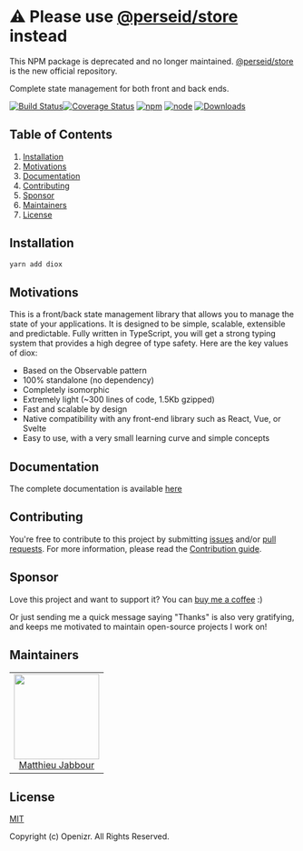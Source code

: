 # ⚠️ Please use [@perseid/store](https://www.npmjs.com/package/@perseid/store) instead

This NPM package is deprecated and no longer maintained.
[@perseid/store](https://github.com/openizr/perseid/tree/main/store) is the new official repository.

Complete state management for both front and back ends.

[![Build Status](https://github.com/openizr/diox/actions/workflows/ci.yml/badge.svg)](https://github.com/openizr/diox/actions/workflows/ci.yml/badge.svg)[![Coverage Status](https://coveralls.io/repos/github/openizr/diox/badge.svg)](https://coveralls.io/github/openizr/diox)
[![npm](https://img.shields.io/npm/v/diox.svg)](https://www.npmjs.com/package/diox)
[![node](https://img.shields.io/node/v/diox.svg)](https://nodejs.org)
[![Downloads](https://img.shields.io/npm/dm/diox.svg)](https://www.npmjs.com/package/diox)


## Table of Contents

1. [Installation](#Installation)
2. [Motivations](#Motivations)
3. [Documentation](#Documentation)
4. [Contributing](#Contributing)
5. [Sponsor](#Sponsor)
6. [Maintainers](#Maintainers)
7. [License](#License)


## Installation

```bash
yarn add diox
```


## Motivations

This is a front/back state management library that allows you to manage the state of your applications.
It is designed to be simple, scalable, extensible and predictable. Fully written in TypeScript, you
will get a strong typing system that provides a high degree of type safety. Here are the key values of diox:

- Based on the Observable pattern
- 100% standalone (no dependency)
- Completely isomorphic
- Extremely light (~300 lines of code, 1.5Kb gzipped)
- Fast and scalable by design
- Native compatibility with any front-end library such as React, Vue, or Svelte
- Easy to use, with a very small learning curve and simple concepts


## Documentation

The complete documentation is available [here](https://openizr.gitbook.io/diox/)


## Contributing

You're free to contribute to this project by submitting [issues](https://github.com/openizr/diox/issues) and/or [pull requests](https://github.com/openizr/diox/pulls). For more information, please read the [Contribution guide](https://github.com/openizr/diox/blob/master/CONTRIBUTING.md).


## Sponsor

Love this project and want to support it? You can [buy me a coffee](https://www.buymeacoffee.com/matthieujabbour) :)

Or just sending me a quick message saying "Thanks" is also very gratifying, and keeps me motivated to maintain open-source projects I work on!


## Maintainers

<table>
  <tbody>
    <tr>
      <td align="center">
        <img width="150" height="150" src="https://avatars.githubusercontent.com/u/29428247?v=4&s=150">
        </br>
        <a href="https://github.com/matthieujabbour">Matthieu Jabbour</a>
      </td>
    </tr>
  <tbody>
</table>


## License

[MIT](http://opensource.org/licenses/MIT)

Copyright (c) Openizr. All Rights Reserved.
